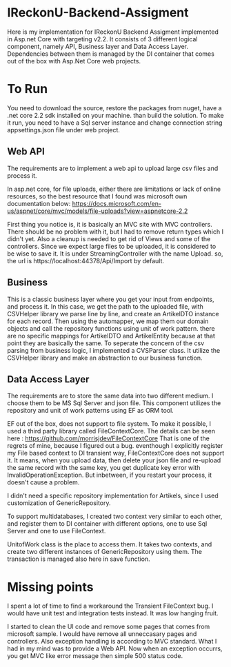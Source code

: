 # IReckonU-Backend-Assigment

Here is my implementation for IReckonU Backend Assigment implemented in Asp.net Core with targeting v2.2. It consists of 3 different logical component, namely API, Business layer and Data Access Layer. Dependencies between them is managed by the DI container that comes out of the box with Asp.Net Core web projects. 

# To Run

You need to download the source, restore the packages from nuget, have a .net core 2.2 sdk installed on your machine. than build the solution. To make it run, you need to have a Sql server instance and change connection string appsettings.json file under web project. 

## Web API

The requirements are to implement a web api to upload large csv files and process it. 

In asp.net core, for file uploads, either there are limitations or lack of online resources, so the best resource that I found was microsoft own documentation below:
https://docs.microsoft.com/en-us/aspnet/core/mvc/models/file-uploads?view=aspnetcore-2.2

First thing you notice is, it is basically an MVC site with MVC controllers. There should be no problem with it, but I had to remove return types which I didn't yet. Also a cleanup is needed to get rid of Views and some of the controllers. 
Since we expect large files to be uploaded, it is considered to be wise to save it. It is under StreamingController with the name Upload. so, the url is https://localhost:44378/Api/Import by default. 

## Business

This is a classic business layer where you get your input from endpoints, and process it. In this case, we get the path to the uploaded file, with CSVHelper library we parse line by line, and create an ArtikelDTO instance for each record. Then using the automapper, we map them our domain objects and call the repository functions using unit of work pattern. there are no specific mappings for ArtikelDTO and ArtikelEntity because at that point they are basically the same. 
To seperate the concern of the csv parsing from business logic, I implemented a CVSParser class. It utilize the CSVHelper library and make an abstraction to our business function.

## Data Access Layer

The requirements are to store the same data into two different medium. I choose them to be MS Sql Server and json file. This component utilizes the repository and unit of work patterns using EF as ORM tool. 

EF out of the box, does not support to file system. To make it possible, I used a third party library called FileContextCore. The details can be seen here : https://github.com/morrisjdev/FileContextCore
That is one of the regrets of mine, because I figured out a bug. eventhough I explicitly register my File based context to DI transient way, FileContextCore does not support it. It means, when you upload data, then delete your json file and re-upload the same record with the same key, you get duplicate key error with InvalidOperationException. But inbetween, if you restart your process, it doesn't cause a problem. 

I didn't need a specific repository implementation for Artikels, since I used customization of GenericRepository<ArticleEntity>. 

To support multidatabases, I created two context very similar to each other, and register them to DI container with different options, one to use Sql Server and one to use FileContext. 

UnitofWork class is the place to access them. It takes two contexts, and create two different instances of GenericRepository<ArticleEntity> using them. 
The transaction is managed also here in save function. 

# Missing points

I spent a lot of time to find a workaround the Transient FileContext bug. I would have unit test and integration tests instead. It was low hanging fruit. 

I started to clean the UI code and remove some pages that comes from microsoft sample. I would have remove all unneccasary pages and controllers. Also exception handling is according to MVC standard. What I had in my mind was to provide a Web API. Now when an exception occurrs, you get MVC like error message then simple 500 status code. 


